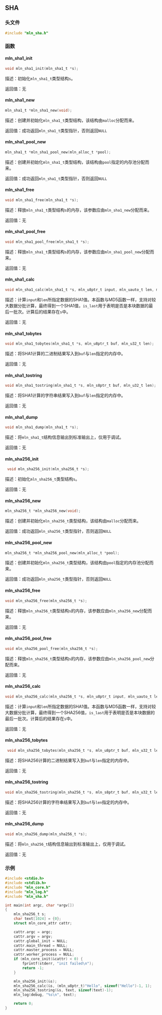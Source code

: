 ## SHA



### 头文件

```c
#include "mln_sha.h"
```



### 函数



#### mln_sha1_init

```c
void mln_sha1_init(mln_sha1_t *s);
```

描述：初始化`mln_sha1_t`类型结构`s`。

返回值：无



#### mln_sha1_new

```c
mln_sha1_t *mln_sha1_new(void);
```

描述：创建并初始化`mln_sha1_t`类型结构，该结构由`malloc`分配而来。

返回值：成功返回`mln_sha1_t`类型指针，否则返回`NULL`



#### mln_sha1_pool_new

```c
mln_sha1_t *mln_sha1_pool_new(mln_alloc_t *pool);
```

描述：创建并初始化`mln_sha1_t`类型结构，该结构由`pool`指定的内存池分配而来。

返回值：成功返回`mln_sha1_t`类型指针，否则返回`NULL`



#### mln_sha1_free

```c
void mln_sha1_free(mln_sha1_t *s);
```

描述：释放`mln_sha1_t`类型结构`s`的内存，该参数应由`mln_sha1_new`分配而来。

返回值：无



#### mln_sha1_pool_free

```c
void mln_sha1_pool_free(mln_sha1_t *s);
```

描述：释放`mln_sha1_t`类型结构`s`的内存，该参数应由`mln_sha1_pool_new`分配而来。

返回值：无



#### mln_sha1_calc

```c
void mln_sha1_calc(mln_sha1_t *s, mln_u8ptr_t input, mln_uauto_t len, mln_u32_t is_last);
```

描述：计算`input`和`len`所指定数据的SHA1值。本函数与MD5函数一样，支持对较大数据分批计算，最终得到一个SHA1值，`is_last`用于表明是否是本块数据的最后一批次。计算后的结果存在`s`中。

返回值：无



#### mln_sha1_tobytes

```c
void mln_sha1_tobytes(mln_sha1_t *s, mln_u8ptr_t buf, mln_u32_t len);
```

描述：将SHA1计算的二进制结果写入到`buf`与`len`指定的内存中。

返回值：无



#### mln_sha1_tostring

```c
void mln_sha1_tostring(mln_sha1_t *s, mln_s8ptr_t buf, mln_u32_t len);
```

描述：将SHA1计算的字符串结果写入到`buf`与`len`指定的内存中。

返回值：无



#### mln_sha1_dump

```c
void mln_sha1_dump(mln_sha1_t *s);
```

描述：将`mln_sha1_t`结构信息输出到标准输出上，仅用于调试。

返回值：无



#### mln_sha256_init

```c
 void mln_sha256_init(mln_sha256_t *s);
```

描述：初始化`mln_sha256_t`类型结构`s`。

返回值：无



#### mln_sha256_new

```c
mln_sha256_t *mln_sha256_new(void);
```

描述：创建并初始化`mln_sha256_t`类型结构，该结构由`malloc`分配而来。

返回值：成功返回`mln_sha256_t`类型指针，否则返回`NULL`



#### mln_sha256_pool_new

```c
mln_sha256_t *mln_sha256_pool_new(mln_alloc_t *pool);
```

描述：创建并初始化`mln_sha256_t`类型结构，该结构由`pool`指定的内存池分配而来。

返回值：成功返回`mln_sha256_t`类型指针，否则返回`NULL`



#### mln_sha256_free

```c
void mln_sha256_free(mln_sha256_t *s);
```

描述：释放`mln_sha256_t`类型结构`s`的内存，该参数应由`mln_sha256_new`分配而来。

返回值：无



#### mln_sha256_pool_free

```c
void mln_sha256_pool_free(mln_sha256_t *s);
```

描述：释放`mln_sha256_t`类型结构`s`的内存，该参数应由`mln_sha256_pool_new`分配而来。

返回值：无



#### mln_sha256_calc

```c
void mln_sha256_calc(mln_sha256_t *s, mln_u8ptr_t input, mln_uauto_t len, mln_u32_t is_last);
```

描述：计算`input`和`len`所指定数据的SHA1值。本函数与MD5函数一样，支持对较大数据分批计算，最终得到一个SHA256值，`is_last`用于表明是否是本块数据的最后一批次。计算后的结果存在`s`中。

返回值：无



#### mln_sha256_tobytes

```c
 void mln_sha256_tobytes(mln_sha256_t *s, mln_u8ptr_t buf, mln_u32_t len);
```

描述：将SHA256计算的二进制结果写入到`buf`与`len`指定的内存中。

返回值：无



#### mln_sha256_tostring

```c
void mln_sha256_tostring(mln_sha256_t *s, mln_s8ptr_t buf, mln_u32_t len);
```

描述：将SHA256计算的字符串结果写入到`buf`与`len`指定的内存中。

返回值：无



#### mln_sha256_dump

```c
void mln_sha256_dump(mln_sha256_t *s);
```

描述：将`mln_sha256_t`结构信息输出到标准输出上，仅用于调试。

返回值：无



### 示例

```c
#include <stdio.h>
#include <stdlib.h>
#include "mln_core.h"
#include "mln_log.h"
#include "mln_sha.h"

int main(int argc, char *argv[])
{
    mln_sha256_t s;
    char text[1024] = {0};
    struct mln_core_attr cattr;

    cattr.argc = argc;
    cattr.argv = argv;
    cattr.global_init = NULL;
    cattr.main_thread = NULL;
    cattr.master_process = NULL;
    cattr.worker_process = NULL;
    if (mln_core_init(&cattr) < 0) {
        fprintf(stderr, "init failed\n");
        return -1;
    }

    mln_sha256_init(&s);
    mln_sha256_calc(&s, (mln_u8ptr_t)"Hello", sizeof("Hello")-1, 1);
    mln_sha256_tostring(&s, text, sizeof(text)-1);
    mln_log(debug, "%s\n", text);

    return 0;
}
```

